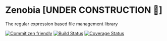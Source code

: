 # Zenobia [UNDER CONSTRUCTION :hammer:]

The regular expression based file management library

[![Commitizen friendly](https://img.shields.io/badge/commitizen-friendly-brightgreen.svg)](http://commitizen.github.io/cz-cli/)
[![Build Status](https://travis-ci.com/plastikfan/zenobia.svg?branch=master)](https://travis-ci.com/plastikfan/zenobia)
[![Coverage Status](https://coveralls.io/repos/github/plastikfan/zenobia/badge.svg?branch=master)](https://coveralls.io/github/plastikfan/zenobia?branch=master)
